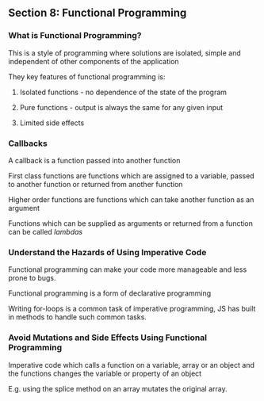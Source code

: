 ## Section 8: Functional Programming

### What is Functional Programming?

This is a style of programming where solutions are isolated, simple and independent of other components of the application

They key features of functional programming is:

1) Isolated functions - no dependence of the state of the program

2) Pure functions - output is always the same for any given input

3) Limited side effects

### Callbacks

A callback is a function passed into another function

First class functions are functions which are assigned to a variable, passed to another function or returned from another function

Higher order functions are functions which can take another function as an argument

Functions which can be supplied as arguments or returned from a function can be called *lambdas*

### Understand the Hazards of Using Imperative Code

Functional programming can make your code more manageable and less prone to bugs.

Functional programming is a form of declarative programming

Writing for-loops is a common task of imperative programming, JS has built in methods to handle such common tasks.

### Avoid Mutations and Side Effects Using Functional Programming

Imperative code which calls a function on a variable, array or an object and the functions changes the variable or property of an object

E.g. using the splice method on an array mutates the original array.